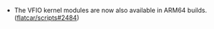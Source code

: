 - The VFIO kernel modules are now also available in ARM64 builds. ([flatcar/scripts#2484](https://github.com/flatcar/scripts/pull/2484))